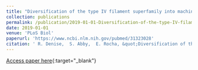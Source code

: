 ```yaml
---
title: "Diversification of the type IV filament superfamily into machines for adhesion, protein secretion, DNA uptake, and motility"
collection: publications
permalink: /publication/2019-01-01-Diversification-of-the-type-IV-filament-superfamily-into-machines-for-adhesion-protein-secretion-DNA-uptake-and-motility
date: 2019-01-01
venue: 'PLoS Biol'
paperurl: 'https://www.ncbi.nlm.nih.gov/pubmed/31323028'
citation: ' R. Denise,  S. Abby,  E. Rocha, &quot;Diversification of the type IV filament superfamily into machines for adhesion, protein secretion, DNA uptake, and motility.&quot; PLoS Biol, 2019.'
---
```

[Access paper here](https://www.ncbi.nlm.nih.gov/pubmed/31323028){:target="_blank"}
